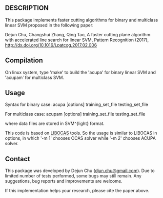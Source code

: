 ## DESCRIPTION
This package implements faster cutting algorithms for binary and multiclass linear SVM proposed in the following paper:

Dejun Chu, Changshui Zhang, Qing Tao, A faster cutting plane algorithm with accelerated line search for linear SVM, Pattern Recognition (2017), http://dx.doi.org/10.1016/j.patcog.2017.02.006

## Compilation
On linux system, type 'make' to build the 'acupa' for binary linear SVM and 'acupam' for multiclass SVM.

## Usage
Syntax for binary case:
acupa [options] training_set_file testing_set_file

For multiclass case:
acupam [options] training_set_file testing_set_file

where data files are stored in SVM^{light} format.

This code is based on [LIBOCAS](http://cmp.felk.cvut.cz/~xfrancv/ocas/html/) tools. So the usage is similar to LIBOCAS in options, in which '-m 1' chooses OCAS solver while '-m 2' chooses ACUPA solver.

## Contact
This package was developed by Dejun Chu (djun.chu@gmail.com). Due to limited number of tests performed, some bugs may still remain. Any suggestions, bug reports and improvements are welcome.

If this implementation helps your research, please cite the paper above.
